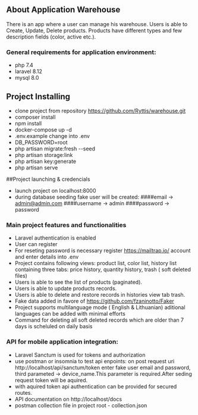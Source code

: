 ## About Application Warehouse

There is an app where a user can manage his warehouse. Users is able to Create, Update, Delete products. Products  have different types and few description fields (color, active etc.).



### General requirements for application environment:
- php 7.4
- laravel 8.12
- mysql 8.0

## Project Installing

- clone project from repository   https://github.com/Ryttis/warehouse.git
- composer install
- npm install
- docker-compose up -d
- .env.example change into .env 
- DB_PASSWORD=root  
- php artisan migrate:fresh --seed
- php artisan storage:link 
- php artisan key:generate  
- php artisan serve

##Project launching & credencials

- launch project on localhost:8000
- during database seeding fake user will be created:
####email -> admin@admin.com
####username -> admin
####password -> password

### Main project features and functionalities
- Laravel authentication is enabled
- User can register 
- For reseting password is necessary register  https://mailtrap.io/ account and enter details into .env
- Project contains following views: product list, color list, history list containing three tabs: price history, quantity history, trash ( soft deleted files)
- Users is able to see the list of products (paginated).
- Users is able to update products records.
- Users is able to delete and restore  records in histories view tab trash.
- Fake data added in favore of https://github.com/fzaninotto/Faker
- Project supports multilanguage mode ( English & Lithuanian) aditional languages can be added with minimal efforts
- Command for deleting all soft deleted records which are older than 7 days is scheluled on daily basis
### API for mobile application integration:
- Laravel Sanctum is used for tokens and authorization
- use postman or insomnia to test api enpoints:
on post request uri http://localhost/api/sanctum/token enter fake user email and password, third parameted -> device_name.This parameter is required.After seding request token will be aquired.
- with aquired token api authentication   can be provided for secured routes.
- API documentation on http://localhost/docs
- postman collection file in project root - collection.json




